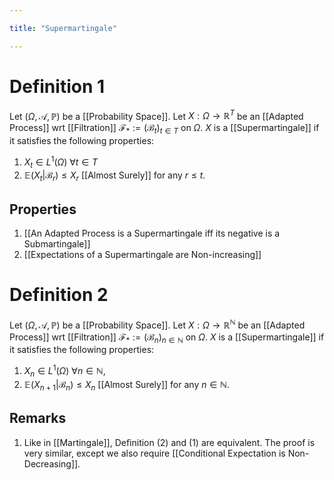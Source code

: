 ```yaml
---

title: "Supermartingale"

---
```

# Definition 1
Let $(\Omega, \mathcal{A}, \mathbb{P})$ be a [[Probability Space]]. Let $X: \Omega \to \mathbb{R}^{T}$ be an [[Adapted Process]] wrt [[Filtration]] $\mathcal{F}_{*} := (\mathcal{B}_{t})_{t \in T}$  on $\Omega$. $X$ is a [[Supermartingale]] if it satisfies the following properties:
1. $X_{t} \in L^{1}(\Omega)$ $\forall t \in T$
2. $\mathbb{E}(X_{t} | \mathcal{B}_{r}) \leq X_{r}$ [[Almost Surely]] for any $r \leq t$.

## Properties
1. [[An Adapted Process is a Supermartingale iff its negative is a Submartingale]]
2. [[Expectations of a Supermartingale are Non-increasing]]

# Definition 2
Let $(\Omega, \mathcal{A}, \mathbb{P})$ be a [[Probability Space]]. Let $X: \Omega \to \mathbb{R}^{\mathbb{N}}$ be an [[Adapted Process]] wrt [[Filtration]] $\mathcal{F}_{*} := (\mathcal{B}_{n})_{n \in \mathbb{N}}$  on $\Omega$. $X$ is a [[Supermartingale]] if it satisfies the following properties:
1. $X_{n} \in L^{1}(\Omega)$ $\forall n \in \mathbb{N}$,
2. $\mathbb{E}(X_{n+1} | \mathcal{B}_{n}) \leq X_{n}$ [[Almost Surely]] for any $n \in \mathbb{N}$.

## Remarks
1. Like in [[Martingale]], Definition (2) and (1) are equivalent. The proof is very similar, except we also require [[Conditional Expectation is Non-Decreasing]].